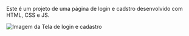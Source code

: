 Este é um projeto de uma página de login e cadstro desenvolvido com HTML, CSS e JS.

<img src="img/return.jpg" alt="Imagem da Tela de login e cadastro">